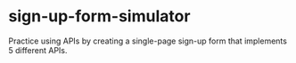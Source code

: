# sign-up-form-simulator
Practice using APIs by creating a single-page sign-up form that implements 5 different APIs.
